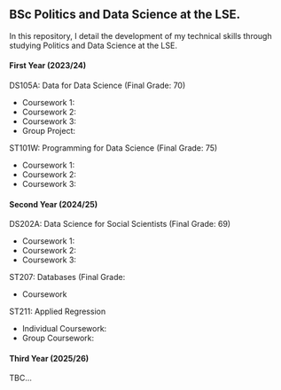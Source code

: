 ## BSc Politics and Data Science at the LSE.
In this repository, I detail the development of my technical skills through studying Politics and Data Science at the LSE. 

#### First Year (2023/24)
DS105A: Data for Data Science (Final Grade: 70)
* Coursework 1:
* Coursework 2:
* Coursework 3:
* Group Project:


ST101W: Programming for Data Science (Final Grade: 75)
* Coursework 1:
* Coursework 2:
* Coursework 3:

#### Second Year (2024/25)
DS202A: Data Science for Social Scientists (Final Grade: 69)
* Coursework 1:
* Coursework 2:
* Coursework 3:


ST207: Databases (Final Grade: 
* Coursework 

ST211: Applied Regression
* Individual Coursework:
* Group Coursework:

#### Third Year (2025/26)
TBC...
